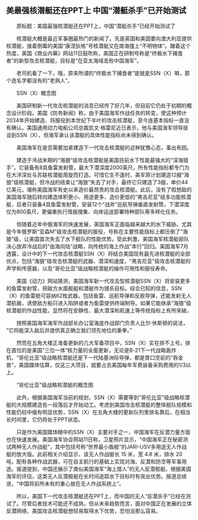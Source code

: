 ## 美最强核潜艇还在PPT上 中国“潜艇杀手”已开始测试
　　原标题：美国最强核潜艇还在PPT上，中国“潜艇杀手”已经开始测试了

　　核潜艇大概是最近军事圈最热门的新闻了。先是英国和美国要向澳大利亚提供核潜艇，接着倒霉的美国“康涅狄格”号核潜艇又在南海撞上“不明物体”。蹭着这个热度，美国《商业内幕》网站11日鼓吹称，美国正在研制号称是“终极水下捕食者”的新型攻击核潜艇，目标是“在亚太海域击败中国海军”。

　　老司机看了一下，哦，原来所谓的“终极水下捕食者”是就是SSN（X）嘛，那个连名字都没有的“老熟人”。

　　SSN（X）概念图

　　美国研制新一代攻击核潜艇的消息已经传了好几年，但目前它仍处于初期的概念设计阶段。美国《防务新闻》称，由于美国海军作战任务的转变，使这种预计2034年开始建造、将服役到本世纪下半叶的攻击核潜艇，至今连基本指标一直没有确认。美国通用动力电船公司总裁凯文·格雷尼近日表示，他与美国海军领导层谈到SSN（X），但海军承认该潜艇的具体性能指标尚未得到确认。

　　美国海军在是否需要加紧建造下一代攻击核潜艇的这种犹豫心态，事出有因。

　　建造于冷战末期的“海狼”级攻击核潜艇是美国目前水下性能最强大的“深海猎手”，它装备有8具鱼雷发射管，最大下潜深度2000英尺，所有性能指标都专门为在大洋深处与苏联核潜艇周旋而打造。可惜它生不逢时，美军原计划建造12艘“海狼”级核潜艇，但冷战的结束让“海狼”失去了对手，最终它只建造了3艘，单价44亿美元，堪称美国海军有史以来造价最昂贵的攻击核潜艇。此后，没有了假想敌的美国海军随后转向建造体积更小、用途更多、造价更低的“弗吉尼亚”级多功能核潜艇，后者只装备4具鱼雷发射管，安装12个“战斧”巡航导弹垂直发射筒，下潜深度仅为800英尺，更偏重执行情报搜集、向岸运送部署特种部队等多样化任务。

　　但随着近年中俄海军的快速发展，美国海军正面临越来越大的水下威胁。尤其是今年俄罗斯“亚森M”级攻击核潜艇的服役，号称在主要性能指标上都压倒了“海狼”级，让美国首次失去了水下舰队的性能优势。受此刺激，美国海军核潜艇部队决心放弃冷战后的“由海向陆”战略，向传统的海上作战“本行”回归。美国海军7月透露，设计中的下一代攻击核潜艇SSN（X）将结合美国现有最先进核潜艇的全部优点，包括“海狼”级攻击核潜艇的武器、潜深和速度，“弗吉尼亚”级攻击核潜艇的声学和传感器，以及“哥伦比亚”级战略核潜艇的操作可用性和服役寿命。

　　美国《动力》网站猜测，美国海军新一代攻击型核潜艇SSN（X）将安装更多的鱼雷发射管，把敌方水面舰艇和潜艇作为猎杀目标。综合已知的信息，SSN（X）的鱼雷舱可容纳62枚武器，包括鱼雷、巡航导弹和反舰导弹，还能发射无人潜航器，诱使敌方船只进入陷阱或者为鱼雷提供终端制导。如果它能继承“海狼”级核潜艇的作战性能，显然将在安静性、最大潜深和航速上等传统指标上有所突破。

　　按照美国海军海军作战部长办公室海底作战部门负责人比尔·休斯顿的说法，  “它将能深入敌后并提供真正确立我们领先地位的重拳。”

　　然而在五角大楼正准备更新的几大军备项目中，SSN（X）实在排不上号。排在首位的是美国“三位一体”核力量的全面更新，无论是B-21下一代战略轰炸机、“哥伦比亚”级战略核潜艇还是下一代陆基洲际导弹，都是胃口空前的“吞金兽”，美国媒体估算，仅这三大项目，就要占去美国每年军费装备采购费用的1/3以上。

　　“哥伦比亚”级战略核潜艇的概念图

　　此外，根据美国海军当前的规划，SSN（X）需要等到“哥伦比亚”级战略核潜艇的大规模建造告一段落后才开始动工。考虑到美国攻击核潜艇的整体舰队规模和性能仍较中俄有明显优势，SSN（X）在五角大楼的更新队列里排名靠后，在相当长时间里，它仍将处于PPT状态。

　　只是作为美国媒体眼中的SSN（X）主要对手之一，中国海军在反潜力量方面也在快速发展。美国海军协会网站11日称，卫星照片显示，“中国海军正在秘密测试两种无人作战艇”，其中包括号称“世界最小盾舰”的JARI-USV多用途无人作战艇的放大版。此前相关介绍显示，该无人作战艇长 15 米，宽 4.8 米，排水 20 吨，配有各种作战武器，可在自主航行的基础上实现对海、反潜和防空等军事用途。报道提到，中国还展示了类似美国海军“海上猎人”的无人反潜舰艇。根据美国海军的评估，这类无人反潜舰艇在长时间追踪水下目标时有突出优势。报道总结说，“中国将前所未有的重心放在无人作战系统上”。

　　所以，美国下一代攻击核潜艇还在PPT上，而中国的无人“反潜杀手”已经在测试了。尽管后者技术可能还不成熟，但从未来趋势而言，面对中国正在发展的立体反潜网络，美国攻击核潜艇想轻易取得水下优势，恐怕没那么容易。



　　 

